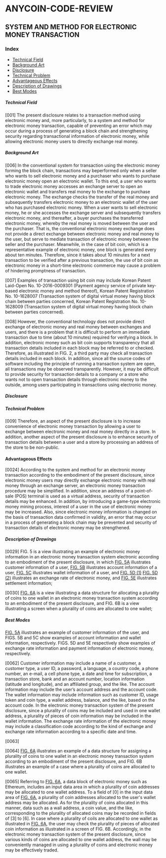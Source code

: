 # ANYCOIN-CODE-REVIEW

## SYSTEM AND METHOD FOR ELECTRONIC MONEY TRANSACTION

### Index
- [Technical Field](#technical-field)
- [Background Art](#background-art)
- [Disclosure](#disclosure)
- [Technical Problem](#technical-problem)
- [Advantageous Effects](#advantageous-effects)
- [Description of Drawings](#description-of-drawings)
- [Best Modes](#best-modes)

##### Technical Field
[001] The present disclosure relates to a transaction method using electronic money and, more particularly, to a system and method for electronic money transaction, capable of preventing an error which may occur during a process of generating a block chain and strengthening security regarding transactional information of electronic money, while allowing electronic money users to directly exchange real money.

##### Background Art
[006] 	In the conventional system for transaction using the electronic money forming the block chain, transactions may beperformed only when a seller who wants to sell electronic money and a purchaser who wants to purchase electronic money open an electronic wallet.  To this end, a user who wants to trade electronic money accesses an exchange server to open an electronic wallet and transfers real money to the exchange to purchase electronic money.  The exchange checks the transfer of the real money and subsequently transfers electronic money to an electronic wallet of the user who has purchased electronic money.  When a user wants to sell electronic money, he or she accesses the exchange server and subsequently transfers electronic money, and thereafter, a buyer purchases the transferred electronic money, whereby the real money is moved between the user and the purchaser. That is, the conventional electronic money exchange does not provide a direct exchange between electronic money and real money to the user, but serve to mediate transaction of electronic money between the seller and the purchaser.  Meanwhile, in the case of bit coin, which is a representative example of electronic money, one block is generated every about ten minutes.  Therefore, since it takes about 10 minutes for a next transaction to be verified after a previous transaction, the use of bit coin as electronic money in a short-time electronic commerce may cause a problem of hindering promptness of transaction.

[007] 	Examples of transaction using bit coin may include Korean Patent Laid-Open No. 10-2016-0009301 (Payment agency service of private key-based electronic money and method thereof), Korean Patent Registration No. 10-1628007 (Transaction system of digital virtual money having block chain between parties concerned, Korean Patent Registration No. 10-1628009 (Transaction system of digital virtual money having block chain between parties concerned).

[008] 	However, the conventional technology does not provide direct exchange of electronic money and real money between exchanges and users, and there is a problem that it is difficult to perform an immediate transaction due to time (about 10 minutes) required for verifying a block.  In addition, electronic money such as bit coin supports transparency that all transaction details included in each block may be referred to or checked.  Therefore, as illustrated in FIG. 2, a third party may check all transaction details included in each block.  In addition, since all the source codes of software including the principle of running a transaction system are open, all transactions may be observed transparently.  However, it may be difficult to provide security for transaction details to a company or a store who wants not to open transaction details through electronic money to the outside, among users participating in transactions using electronic money.

##### Disclosure

##### Technical Problem
[009] Therefore, an aspect of the present disclosure is to increase convenience of electronic money transaction by allowing a user to exchange between electronic money and real money directly in a store. In addition, another aspect of the present disclosure is to enhance security of transaction details between a user and a store by processing an address of the store to be non-public.

#### Advantageous Effects
[0024] 	According to the system and method for an electronic money transaction according to the embodiment of the present disclosure, since electronic money users may directly exchange electronic money with real money through an exchange server, an electronic money transaction procedure may be simplified.  In addition, since an address of a point-of-sale (POS) terminal is used as a virtual address, security of transaction details may be enhanced. In addition, by introducing a game-type electronic money mining process, interest of a user in the use of electronic money may be increased.  Also, since electronic money information is changed on the basis of transaction data confirmed in validity, an error that may occur in a process of generating a block chain may be prevented and security of transaction details of electronic money may be strengthened.

##### Description of Drawings
[0029] 	FIG. 5 is a view illustrating an example of electronic money information in an electronic money transaction system electronic according to an embodiment of the present disclosure, in which [FIG. 5A](class-EthereumCustomer-5a) illustrates customer information of a user, [FIG. 5B](class-EthereumAccount-5b.md) illustrates account information of a user, [FIG. 5C](class-EthereumWallet-5c.md) illustrates wallet information of a user, and [FIG. 5D (1)](class-EthereumExchange-5d.md) [FIG. 5D (2)](class-EthereumExchangeLog-5d) illustrates an exchange rate of electronic money, and [FIG. 5E](class-EthereumAdjustDetail-5e.md) illustrates settlement information;

[0030] 	[FIG. 6A](Input-data-area-6a.png) is a view illustrating a data structure for allocating a plurality of coins to one wallet in an electronic money transaction system according to an embodiment of the present disclosure, and FIG. 6B is a view illustrating a screen when a plurality of coins are allocated to one wallet;


##### Best Modes
[FIG. 5A](class-EthereumCustomer-5a.md) illustrates an example of customer information of the user, and FIGS. 5B and 5C show examples of account information and wallet information, respectively.  FIGS. 5D and 5E respectively show examples of exchange rate information and payment information of electronic money, respectively.

[0062] 	Customer information may include a name of a customer, a customer type, a user ID, a password, a language, a country code, a phone number, an e-mail, a cell phone type, a date and time for subscription, a transaction store, bank and an account number, location information (latitude and longitude), and an affiliated group, and the like.  The account information may include the user’s account address and the account code.  The wallet information may include information such as customer ID, usage token and coin type, a wallet address, balance, and the like, based on the account code.  In the electronic money transaction system of the present disclosure, since a plurality of coins may be included and used in one wallet address, a plurality of pieces of coin information may be included in the wallet information.  The exchange rate information of the electronic money may include a classification code according to the kind of exchange and exchange rate information according to a specific date and time.

[0063] 	

[0064] 	[FIG. 6A](Input-data-area-6a.png) illustrates an example of a data structure for assigning a plurality of coins to one wallet in an electronic money transaction system according to an embodiment of the present disclosure, and FIG. 6B illustrates an example of a case where a plurality of coins are allocated to one wallet.

[0065] 	Referring to [FIG. 6A](Input-data-area-6a.png), a data block of electronic money such as Ethereum, includes an input data area in which a plurality of coin addresses may be allocated to one wallet address.  To a field of
[0] in the input data area of [FIG. 6A](Input-data-area-6a.png), a plurality of coin addresses allocated to the user's wallet address may be allocated.  As for the plurality of coins allocated in this manner, data such as a wall address, a coin value, and the like, corresponding to the plurality of allocated coins may be recorded in fields of [3] to [6].  In case where a plurality of coils are allocated to one wallet as illustrated in [FIG. 6A](Input-data-area-6a.png), the user may check the plurality of pieces of allocated coin information as illustrated in a screen of FIG. 6B.  Accordingly, in the electronic money transaction system of the present disclosure, since various kinds of coins are allocated to one wallet address, the wall may be conveniently managed in using a plurality of coins and electronic money may be effectively traded.
